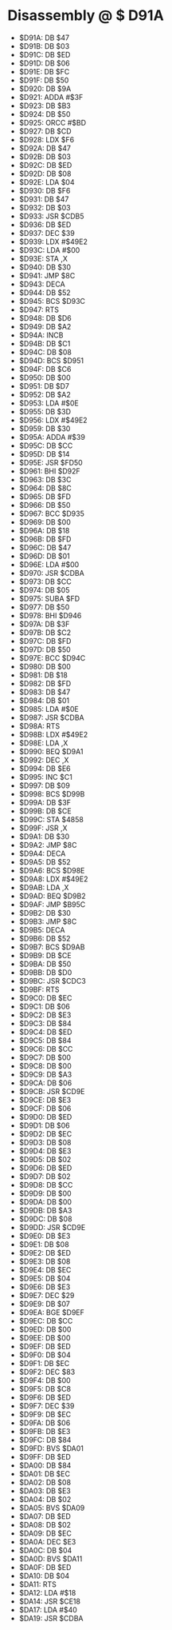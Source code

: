 # Disassembly @ $ D91A

- $D91A: DB $47
- $D91B: DB $03
- $D91C: DB $ED
- $D91D: DB $06
- $D91E: DB $FC
- $D91F: DB $50
- $D920: DB $9A
- $D921: ADDA #$3F
- $D923: DB $B3
- $D924: DB $50
- $D925: ORCC #$BD
- $D927: DB $CD
- $D928: LDX $F6
- $D92A: DB $47
- $D92B: DB $03
- $D92C: DB $ED
- $D92D: DB $08
- $D92E: LDA $04
- $D930: DB $F6
- $D931: DB $47
- $D932: DB $03
- $D933: JSR $CDB5
- $D936: DB $ED
- $D937: DEC $39
- $D939: LDX #$49E2
- $D93C: LDA #$00
- $D93E: STA ,X
- $D940: DB $30
- $D941: JMP $8C
- $D943: DECA
- $D944: DB $52
- $D945: BCS $D93C
- $D947: RTS
- $D948: DB $D6
- $D949: DB $A2
- $D94A: INCB
- $D94B: DB $C1
- $D94C: DB $08
- $D94D: BCS $D951
- $D94F: DB $C6
- $D950: DB $00
- $D951: DB $D7
- $D952: DB $A2
- $D953: LDA #$0E
- $D955: DB $3D
- $D956: LDX #$49E2
- $D959: DB $30
- $D95A: ADDA #$39
- $D95C: DB $CC
- $D95D: DB $14
- $D95E: JSR $FD50
- $D961: BHI $D92F
- $D963: DB $3C
- $D964: DB $8C
- $D965: DB $FD
- $D966: DB $50
- $D967: BCC $D935
- $D969: DB $00
- $D96A: DB $18
- $D96B: DB $FD
- $D96C: DB $47
- $D96D: DB $01
- $D96E: LDA #$00
- $D970: JSR $CDBA
- $D973: DB $CC
- $D974: DB $05
- $D975: SUBA $FD
- $D977: DB $50
- $D978: BHI $D946
- $D97A: DB $3F
- $D97B: DB $C2
- $D97C: DB $FD
- $D97D: DB $50
- $D97E: BCC $D94C
- $D980: DB $00
- $D981: DB $18
- $D982: DB $FD
- $D983: DB $47
- $D984: DB $01
- $D985: LDA #$0E
- $D987: JSR $CDBA
- $D98A: RTS
- $D98B: LDX #$49E2
- $D98E: LDA ,X
- $D990: BEQ $D9A1
- $D992: DEC ,X
- $D994: DB $E6
- $D995: INC $C1
- $D997: DB $09
- $D998: BCS $D99B
- $D99A: DB $3F
- $D99B: DB $CE
- $D99C: STA $4858
- $D99F: JSR ,X
- $D9A1: DB $30
- $D9A2: JMP $8C
- $D9A4: DECA
- $D9A5: DB $52
- $D9A6: BCS $D98E
- $D9A8: LDX #$49E2
- $D9AB: LDA ,X
- $D9AD: BEQ $D9B2
- $D9AF: JMP $B95C
- $D9B2: DB $30
- $D9B3: JMP $8C
- $D9B5: DECA
- $D9B6: DB $52
- $D9B7: BCS $D9AB
- $D9B9: DB $CE
- $D9BA: DB $50
- $D9BB: DB $D0
- $D9BC: JSR $CDC3
- $D9BF: RTS
- $D9C0: DB $EC
- $D9C1: DB $06
- $D9C2: DB $E3
- $D9C3: DB $84
- $D9C4: DB $ED
- $D9C5: DB $84
- $D9C6: DB $CC
- $D9C7: DB $00
- $D9C8: DB $00
- $D9C9: DB $A3
- $D9CA: DB $06
- $D9CB: JSR $CD9E
- $D9CE: DB $E3
- $D9CF: DB $06
- $D9D0: DB $ED
- $D9D1: DB $06
- $D9D2: DB $EC
- $D9D3: DB $08
- $D9D4: DB $E3
- $D9D5: DB $02
- $D9D6: DB $ED
- $D9D7: DB $02
- $D9D8: DB $CC
- $D9D9: DB $00
- $D9DA: DB $00
- $D9DB: DB $A3
- $D9DC: DB $08
- $D9DD: JSR $CD9E
- $D9E0: DB $E3
- $D9E1: DB $08
- $D9E2: DB $ED
- $D9E3: DB $08
- $D9E4: DB $EC
- $D9E5: DB $04
- $D9E6: DB $E3
- $D9E7: DEC $29
- $D9E9: DB $07
- $D9EA: BGE $D9EF
- $D9EC: DB $CC
- $D9ED: DB $00
- $D9EE: DB $00
- $D9EF: DB $ED
- $D9F0: DB $04
- $D9F1: DB $EC
- $D9F2: DEC $83
- $D9F4: DB $00
- $D9F5: DB $C8
- $D9F6: DB $ED
- $D9F7: DEC $39
- $D9F9: DB $EC
- $D9FA: DB $06
- $D9FB: DB $E3
- $D9FC: DB $84
- $D9FD: BVS $DA01
- $D9FF: DB $ED
- $DA00: DB $84
- $DA01: DB $EC
- $DA02: DB $08
- $DA03: DB $E3
- $DA04: DB $02
- $DA05: BVS $DA09
- $DA07: DB $ED
- $DA08: DB $02
- $DA09: DB $EC
- $DA0A: DEC $E3
- $DA0C: DB $04
- $DA0D: BVS $DA11
- $DA0F: DB $ED
- $DA10: DB $04
- $DA11: RTS
- $DA12: LDA #$18
- $DA14: JSR $CE18
- $DA17: LDA #$40
- $DA19: JSR $CDBA
